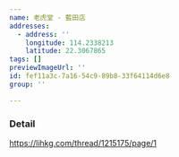 ```yaml
---
name: 老虎堂 - 藍田店
addresses:
  - address: ''
    longitude: 114.2338213
    latitude: 22.3067865
tags: []
previewImageUrl: ''
id: fef11a3c-7a16-54c9-89b8-33f64114d6e8
group: ''

---
```

### Detail
https://lihkg.com/thread/1215175/page/1
